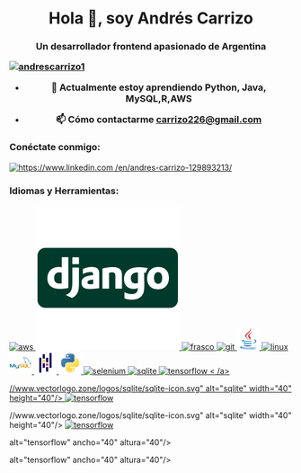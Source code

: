 <h1 align="center">Hola 👋, soy Andrés Carrizo</h1>
<h3 align="center">Un desarrollador frontend apasionado de Argentina</ah3>

<p align="left"> <a href= "https://github.com/ryo-ma/github-profile-trofeo"><img src="https://github-profile-trofeo.vercel.app/?username=andrescarrizo1" alt="andrescarrizo1" / ></a> </p>

- 🌱 Actualmente estoy aprendiendo **Python, Java, MySQL,R,AWS**

- 📫 Cómo contactarme **carrizo226@gmail.com**

<h3 align="left ">Conéctate conmigo:</h3>
<p align="left">
<a href="https://linkedin.com/en/https://www.linkedin.com/en/andres-carrizo-129893213/" target="blank"><img align="center" src=" https://raw.githubusercontent.com/rahuldkjain/github-profile-readme-generator/master/src/images/icons/Social/linked-in-alt.svg" alt="https://www.linkedin.com /en/andres-carrizo-129893213/" height="30" width="40" /></a>
</p>

<h3 align="left">Idiomas y Herramientas:</h3>
<p align="left"> <a href="https://aws.amazon.com" target="_blank" rel="noreferrer"> <img src="https://raw.githubusercontent.com/devicons /devicon/master/icons/amazonwebservices/amazonwebservices-original-wordmark.svg" alt="aws" width="40" height="40"/> </a> <a href="https://www.djangoproject .com/" target="_blank" rel="noreferrer"> <img src="https://raw.githubusercontent.com/devicons/devicon/master/icons/django/django-original.svg" alt="django " ancho="40" altura="40"/> </a> <a href="https://flask.palletsprojects.com/" target="_blank" rel="noreferrer"> <img src="https://www.vectorlogo.zone/logos/pocoo_flask/pocoo_flask-icon.svg" alt="frasco" width="40" height="40"/> </a> <a href ="https://git-scm.com/" target="_blank" rel="noreferrer"> <img src="https://www.vectorlogo.zone/logos/git-scm/git-scm-icon .svg" alt="git" width="40" height="40"/> </a> <a href="https://www.java.com" target="_blank" rel="noreferrer"> <img src="https://raw.githubusercontent.com/devicons/devicon/master/icons/java/java-original.svg" alt="java" width="40" height="40"/> </ a> <a href="https://www.linux.org/" target="_blank" rel="noreferrer"> <img src="https://raw.githubusercontent.com/devicons/devicon/master/icons/linux/linux-original .svg" alt="linux" ancho="40" altura="40"/> </a> <a href="https://www.mysql.com/" target="_blank" rel="noreferrer" > <img src="https://raw.githubusercontent.com/devicons/devicon/master/icons/mysql/mysql-original-wordmark.svg" alt="mysql" width="40" height="40"/ > </a> <a href="https://pandas.pydata.org/" target="_blank" rel="noreferrer"> <img src="https://raw.githubusercontent.com/devicons/devicon/2ae2a900d2f041da66e950e4d48052658d850630/icons/pandas/pandas-original.svg" alt="pandas" width="40" height="40"/> </a> <a href="https://www. python.org" target="_blank" rel="noreferrer"> <img src="https://raw.githubusercontent.com/devicons/devicon/master/icons/python/python-original.svg" alt="python " width="40" height="40"/> </a> <a href="https://www.selenium.dev" target="_blank" rel="noreferrer"> <img src="https: //raw.githubusercontent.com/detain/svg-logos/780f25886640cef088af994181646db2f6b1a3f8/svg/selenium-logo.svg" alt="selenium" width="40" height="40"/> </a> <a href="https://www.sqlite.org/" target="_blank" rel="noreferrer"> <img src="https://www.vectorlogo.zone/ logos/sqlite/sqlite-icon.svg" alt="sqlite" width="40" height="40"/> </a> <a href="https://www.tensorflow.org" target="_blank " rel="noreferrer"> <img src="https://www.vectorlogo.zone/logos/tensorflow/tensorflow-icon.svg" alt="tensorflow" width="40" height="40"/> < /a> </p>//www.vectorlogo.zone/logos/sqlite/sqlite-icon.svg" alt="sqlite" width="40" height="40"/> </a> <a href="https://www. tensorflow.org" target="_blank" rel="noreferrer"> <img src="https://www.vectorlogo.zone/logos/tensorflow/tensorflow-icon.svg" alt="tensorflow" width="40" altura="40"/> </a> </p>//www.vectorlogo.zone/logos/sqlite/sqlite-icon.svg" alt="sqlite" width="40" height="40"/> </a> <a href="https://www. tensorflow.org" target="_blank" rel="noreferrer"> <img src="https://www.vectorlogo.zone/logos/tensorflow/tensorflow-icon.svg" alt="tensorflow" width="40" altura="40"/> </a> </p>alt="tensorflow" ancho="40" altura="40"/> </a> </p>alt="tensorflow" ancho="40" altura="40"/> </a> </p>
